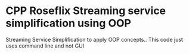 # CPP Roseflix Streaming service simplification using OOP
Streaming Service Simplification to apply OOP concepts..
This code just uses command line and not GUI
